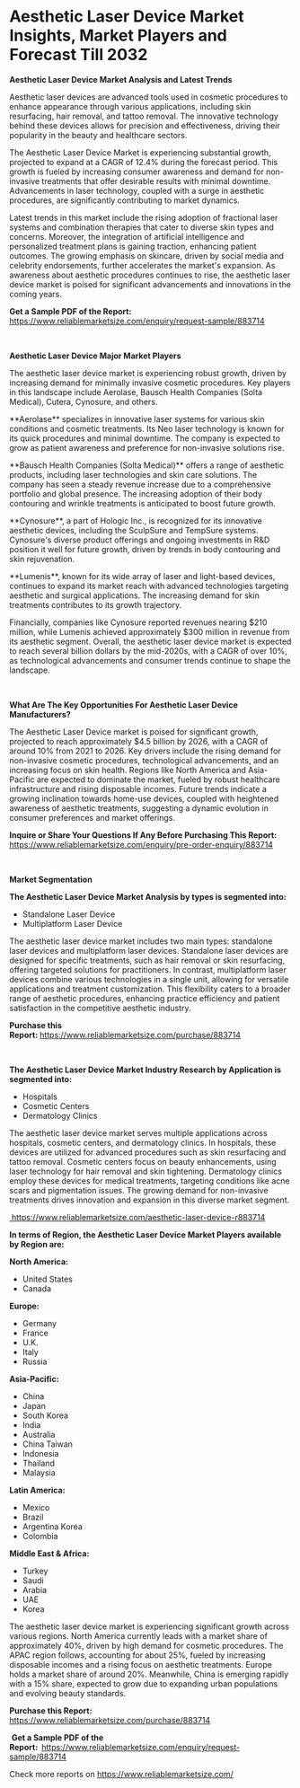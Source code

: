 <p><h1>Aesthetic Laser Device Market Insights, Market Players and Forecast Till 2032</h1></p><p><strong>Aesthetic Laser Device Market Analysis and Latest Trends</strong></p>
<p><p>Aesthetic laser devices are advanced tools used in cosmetic procedures to enhance appearance through various applications, including skin resurfacing, hair removal, and tattoo removal. The innovative technology behind these devices allows for precision and effectiveness, driving their popularity in the beauty and healthcare sectors.</p><p>The Aesthetic Laser Device Market is experiencing substantial growth, projected to expand at a CAGR of 12.4% during the forecast period. This growth is fueled by increasing consumer awareness and demand for non-invasive treatments that offer desirable results with minimal downtime. Advancements in laser technology, coupled with a surge in aesthetic procedures, are significantly contributing to market dynamics.</p><p>Latest trends in this market include the rising adoption of fractional laser systems and combination therapies that cater to diverse skin types and concerns. Moreover, the integration of artificial intelligence and personalized treatment plans is gaining traction, enhancing patient outcomes. The growing emphasis on skincare, driven by social media and celebrity endorsements, further accelerates the market's expansion. As awareness about aesthetic procedures continues to rise, the aesthetic laser device market is poised for significant advancements and innovations in the coming years.</p></p>
<p><strong>Get a Sample PDF of the Report:&nbsp;</strong> <a href="https://www.reliablemarketsize.com/enquiry/request-sample/883714?utm_campaign=1789&utm_medium=2&utm_source=Github&utm_content=ia&utm_term=04032025&utm_id=aesthetic-laser-device">https://www.reliablemarketsize.com/enquiry/request-sample/883714</a></p>
<p>&nbsp;</p>
<p><strong>Aesthetic Laser Device Major Market Players</strong></p>
<p><p>The aesthetic laser device market is experiencing robust growth, driven by increasing demand for minimally invasive cosmetic procedures. Key players in this landscape include Aerolase, Bausch Health Companies (Solta Medical), Cutera, Cynosure, and others. </p><p>**Aerolase** specializes in innovative laser systems for various skin conditions and cosmetic treatments. Its Neo laser technology is known for its quick procedures and minimal downtime. The company is expected to grow as patient awareness and preference for non-invasive solutions rise.</p><p>**Bausch Health Companies (Solta Medical)** offers a range of aesthetic products, including laser technologies and skin care solutions. The company has seen a steady revenue increase due to a comprehensive portfolio and global presence. The increasing adoption of their body contouring and wrinkle treatments is anticipated to boost future growth.</p><p>**Cynosure**, a part of Hologic Inc., is recognized for its innovative aesthetic devices, including the SculpSure and TempSure systems. Cynosure's diverse product offerings and ongoing investments in R&D position it well for future growth, driven by trends in body contouring and skin rejuvenation.</p><p>**Lumenis**, known for its wide array of laser and light-based devices, continues to expand its market reach with advanced technologies targeting aesthetic and surgical applications. The increasing demand for skin treatments contributes to its growth trajectory.</p><p>Financially, companies like Cynosure reported revenues nearing $210 million, while Lumenis achieved approximately $300 million in revenue from its aesthetic segment. Overall, the aesthetic laser device market is expected to reach several billion dollars by the mid-2020s, with a CAGR of over 10%, as technological advancements and consumer trends continue to shape the landscape.</p></p>
<p>&nbsp;</p>
<p><strong>What Are The Key Opportunities For Aesthetic Laser Device Manufacturers?</strong></p>
<p><p>The Aesthetic Laser Device market is poised for significant growth, projected to reach approximately $4.5 billion by 2026, with a CAGR of around 10% from 2021 to 2026. Key drivers include the rising demand for non-invasive cosmetic procedures, technological advancements, and an increasing focus on skin health. Regions like North America and Asia-Pacific are expected to dominate the market, fueled by robust healthcare infrastructure and rising disposable incomes. Future trends indicate a growing inclination towards home-use devices, coupled with heightened awareness of aesthetic treatments, suggesting a dynamic evolution in consumer preferences and market offerings.</p></p>
<p><strong>Inquire or Share Your Questions If Any Before Purchasing This Report:</strong> <a href="https://www.reliablemarketsize.com/enquiry/pre-order-enquiry/883714?utm_campaign=1789&utm_medium=2&utm_source=Github&utm_content=ia&utm_term=04032025&utm_id=aesthetic-laser-device">https://www.reliablemarketsize.com/enquiry/pre-order-enquiry/883714</a></p>
<p>&nbsp;</p>
<p><strong>Market Segmentation</strong></p>
<p><strong>The Aesthetic Laser Device Market Analysis by types is segmented into:</strong></p>
<p><ul><li>Standalone Laser Device</li><li>Multiplatform Laser Device</li></ul></p>
<p><p>The aesthetic laser device market includes two main types: standalone laser devices and multiplatform laser devices. Standalone laser devices are designed for specific treatments, such as hair removal or skin resurfacing, offering targeted solutions for practitioners. In contrast, multiplatform laser devices combine various technologies in a single unit, allowing for versatile applications and treatment customization. This flexibility caters to a broader range of aesthetic procedures, enhancing practice efficiency and patient satisfaction in the competitive aesthetic industry.</p></p>
<p><strong>Purchase this Report:&nbsp;</strong><a href="https://www.reliablemarketsize.com/purchase/883714?utm_campaign=1789&utm_medium=2&utm_source=Github&utm_content=ia&utm_term=04032025&utm_id=aesthetic-laser-device">https://www.reliablemarketsize.com/purchase/883714</a></p>
<p>&nbsp;</p>
<p><strong>The Aesthetic Laser Device Market Industry Research by Application is segmented into:</strong></p>
<p><ul><li>Hospitals</li><li>Cosmetic Centers</li><li>Dermatology Clinics</li></ul></p>
<p><p>The aesthetic laser device market serves multiple applications across hospitals, cosmetic centers, and dermatology clinics. In hospitals, these devices are utilized for advanced procedures such as skin resurfacing and tattoo removal. Cosmetic centers focus on beauty enhancements, using laser technology for hair removal and skin tightening. Dermatology clinics employ these devices for medical treatments, targeting conditions like acne scars and pigmentation issues. The growing demand for non-invasive treatments drives innovation and expansion in this diverse market segment.</p></p>
<p><a href="https://www.reliablemarketsize.com/aesthetic-laser-device-r883714?utm_campaign=1789&utm_medium=2&utm_source=Github&utm_content=ia&utm_term=04032025&utm_id=aesthetic-laser-device">&nbsp;https://www.reliablemarketsize.com/aesthetic-laser-device-r883714</a></p>
<p><strong>In terms of Region, the Aesthetic Laser Device Market Players available by Region are:</strong></p>
<p>
    <p> <strong> North America: </strong>
        <ul>
            <li>United States</li>
            <li>Canada</li>
        </ul>
        </p> 
    <p> <strong> Europe: </strong>
        <ul>
            <li>Germany</li>
            <li>France</li>
            <li>U.K.</li>
            <li>Italy</li>
            <li>Russia</li>
        </ul>
        </p> 
    <p> <strong> Asia-Pacific: </strong>
        <ul>
            <li>China</li>
            <li>Japan</li>
            <li>South Korea</li>
            <li>India</li>
            <li>Australia</li>
            <li>China Taiwan</li>
            <li>Indonesia</li>
            <li>Thailand</li>
            <li>Malaysia</li>
        </ul>
        </p> 
    <p> <strong> Latin America: </strong>
        <ul>
            <li>Mexico</li>
            <li>Brazil</li>
            <li>Argentina Korea</li>
            <li>Colombia</li>
        </ul>
        </p> 
    <p> <strong> Middle East & Africa: </strong>
        <ul>
            <li>Turkey</li>
            <li>Saudi</li>
            <li>Arabia</li>
            <li>UAE</li>
            <li>Korea</li>
        </ul>
    </p>
    </p>
<p><p>The aesthetic laser device market is experiencing significant growth across various regions. North America currently leads with a market share of approximately 40%, driven by high demand for cosmetic procedures. The APAC region follows, accounting for about 25%, fueled by increasing disposable incomes and a rising focus on aesthetic treatments. Europe holds a market share of around 20%. Meanwhile, China is emerging rapidly with a 15% share, expected to grow due to expanding urban populations and evolving beauty standards.</p></p>
<p><strong>Purchase this Report: </strong><a href="https://www.reliablemarketsize.com/purchase/883714?utm_campaign=1789&utm_medium=2&utm_source=Github&utm_content=ia&utm_term=04032025&utm_id=aesthetic-laser-device">https://www.reliablemarketsize.com/purchase/883714</a></p>
<p>&nbsp;<strong>Get a Sample PDF of the Report:&nbsp;&nbsp;</strong><a href="https://www.reliablemarketsize.com/enquiry/request-sample/883714?utm_campaign=1789&utm_medium=2&utm_source=Github&utm_content=ia&utm_term=04032025&utm_id=aesthetic-laser-device">https://www.reliablemarketsize.com/enquiry/request-sample/883714</a></p>
<p><strong></strong></p>
<p>Check more reports on <a href="https://www.reliablemarketsize.com/?utm_campaign=1789&utm_medium=2&utm_source=Github&utm_content=ia&utm_term=04032025&utm_id=aesthetic-laser-device">https://www.reliablemarketsize.com/</a></p>